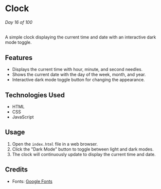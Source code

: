 # Clock

###### Day 16 of 100

A simple clock displaying the current time and date with an interactive dark mode toggle.

## Features

- Displays the current time with hour, minute, and second needles.
- Shows the current date with the day of the week, month, and year.
- Interactive dark mode toggle button for changing the appearance.

## Technologies Used

- HTML
- CSS
- JavaScript

## Usage

1. Open the `index.html` file in a web browser.
2. Click the "Dark Mode" button to toggle between light and dark modes.
3. The clock will continuously update to display the current time and date.

## Credits

- Fonts: [Google Fonts](https://fonts.google.com/)
